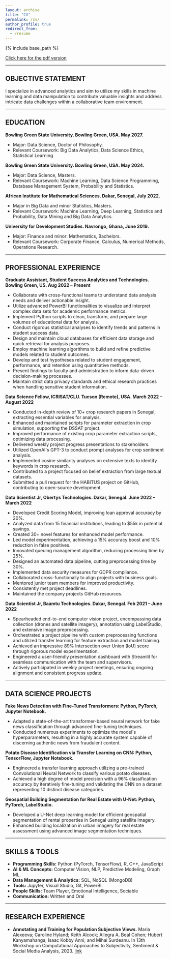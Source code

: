 ```yaml
---
layout: archive
title: "CV"
permalink: /cv/
author_profile: true
redirect_from:
  - /resume
---
```


{% include base_path %}

[Click here for the pdf version](https://github.com/IkeKobby/ikekobby.github.io/blob/master/files/isaac-resume-main.pdf)


---

## OBJECTIVE STATEMENT
I specialize in advanced analytics and aim to utilize my skills in machine learning and data manipulation to contribute valuable insights and address intricate data challenges within a collaborative team environment.

---

## EDUCATION

**Bowling Green State University. Bowling Green, USA. May 2027.**
- Major: Data Science, Doctor of Philosophy.
- Relevant Coursework: Big Data Analytics, Data Science Ethics, Statistical Learning

**Bowling Green State University. Bowling Green, USA. May 2024.**
- Major: Data Science, Masters.
- Relevant Coursework: Machine Learning, Data Science Programming, Database Management System, Probability and Statistics.

**African Institute for Mathematical Sciences. Dakar, Senegal, July 2022.**
- Major in Big Data and minor Statistics, Masters.
- Relevant Coursework: Machine Learning, Deep Learning, Statistics and Probability, Data Mining and Big Data Analytics.

**University for Development Studies. Navrongo, Ghana, June 2019.**
- Major: Finance and minor: Mathematics, Bachelors.
- Relevant Coursework: Corporate Finance, Calculus, Numerical Methods, Operations Research.

---

## PROFESSIONAL EXPERIENCE

**Graduate Assistant, Student Success Analytics and Technologies. Bowling Green, US. Aug 2022 – Present**
- Collaborate with cross-functional teams to understand data analysis needs and deliver actionable insight.
- Utilize advanced PowerBI functionalities to visualize and interpret complex data sets for academic performance metrics.
- Implement Python scripts to clean, transform, and prepare large volumes of educational data for analysis.
- Conduct rigorous statistical analyses to identify trends and patterns in student success data.
- Design and maintain cloud databases for efficient data storage and quick retrieval for analysis purposes.
- Employ machine learning algorithms to build and refine predictive models related to student outcomes.
- Develop and test hypotheses related to student engagement, performance, and retention using quantitative methods.
- Present findings to faculty and administration to inform data-driven decision-making processes.
- Maintain strict data privacy standards and ethical research practices when handling sensitive student information.

**Data Science Fellow, ICRISAT/CLU. Tucson (Remote), USA. March 2022 – August 2022**
- Conducted in-depth review of 10+ crop research papers in Senegal, extracting essential variables for analysis.
- Enhanced and maintained scripts for parameter extraction in crop simulation, supporting the DSSAT project.
- Improved performance of existing crop parameter extraction scripts, optimizing data processing.
- Delivered weekly project progress presentations to stakeholders.
- Utilized OpenAI's GPT-3 to conduct prompt analyses for crop sentiment analysis.
- Implemented cosine similarity analyses on extensive texts to identify keywords in crop research.
- Contributed to a project focused on belief extraction from large textual datasets.
- Submitted a pull request for the HABITUS project on GitHub, contributing to open-source development.

**Data Scientist Jr, Obertys Technologies. Dakar, Senegal. June 2022 – March 2022**
- Developed Credit Scoring Model, improving loan approval accuracy by 20%.
- Analyzed data from 15 financial institutions, leading to $55k in potential savings.
- Created 30+ novel features for enhanced model performance.
- Led model experimentation, achieving a 15% accuracy boost and 10% reduction in false positives.
- Innovated queuing management algorithm, reducing processing time by 25%.
- Designed an automated data pipeline, cutting preprocessing time by 30%.
- Implemented data security measures for GDPR compliance.
- Collaborated cross-functionally to align projects with business goals.
- Mentored junior team members for improved productivity.
- Consistently met project deadlines.
- Maintained the company projects GitHub resources.

**Data Scientist Jr, Baamtu Technologies. Dakar, Senegal. Feb 2021 – June 2022**
- Spearheaded end-to-end computer vision project, encompassing data collection (drones and satellite imagery), annotation using LabelStudio, and extensive image preprocessing.
- Orchestrated a project pipeline with custom preprocessing functions and utilized transfer learning for feature extraction and model training.
- Achieved an impressive 89% Intersection over Union (IoU) score through rigorous model experimentation.
- Engineered a user-friendly presentation dashboard with Streamlit for seamless communication with the team and supervisors.
- Actively participated in weekly project meetings, ensuring ongoing alignment and consistent progress update.

---

## DATA SCIENCE PROJECTS

**Fake News Detection with Fine-Tuned Transformers: Python, PyTorch, Jupyter Notebook.**
- Adapted a state-of-the-art transformer-based neural network for fake news classification through advanced fine-tuning techniques.
- Conducted numerous experiments to optimize the model's hyperparameters, resulting in a highly accurate system capable of discerning authentic news from fraudulent content.

**Potato Disease Identification via Transfer Learning on CNN: Python, TensorFlow, Jupyter Notebook.**
- Engineered a transfer learning approach utilizing a pre-trained Convolutional Neural Network to classify various potato diseases.
- Achieved a high degree of model precision with a 96% classification accuracy by iteratively fine-tuning and validating the CNN on a dataset representing 10 distinct disease categories.

**Geospatial Building Segmentation for Real Estate with U-Net: Python, PyTorch, LabelStudio.**
- Developed a U-Net deep learning model for efficient geospatial segmentation of rental properties in Senegal using satellite imagery.
- Enhanced building localization in urban imagery for real estate assessment using advanced image segmentation techniques.

---

## SKILLS & TOOLS

- **Programming Skills:** Python (PyTorch, TensorFlow), R, C++, JavaScript
- **AI & ML Concepts:** Computer Vision, NLP, Predictive Modeling, Graph ML.
- **Data Management & Analytics:** SQL, NoSQL (MongoDB)
- **Tools:** Jupyter, Visual Studio, Git, PowerBI.
- **People Skills:** Team Player, Emotional Intelligence, Sociable
- **Communication:** Written and Oral

---

## RESEARCH EXPERIENCE

- **Annotating and Training for Population Subjective Views.** Maria Alexeeva; Caroline Hyland; Keith Alcock; Allegra A. Beal Cohen; Hubert Kanyamahanga; Isaac Kobby Anni; and Mihai Surdeanu. In 13th Workshop on Computational Approaches to Subjectivity, Sentiment & Social Media Analysis, 2023. [link](http://clulab.org/papers/wassa2023-beliefs.pdf)
